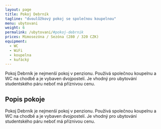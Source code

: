 ```yaml
---
layout: page
title: Pokoj Debrník
tagline: "dvoulůžkový pokoj se společnou koupelnou"
menu: ubytovani
weight: 6
permalink: /ubytovani/#pokoj-debrnik
prices: Mimosezóna / Sezóna (280 / 320 CZK)
equipment:
  - WC
  - WiFi
  - koupelna
  - kuřácký
---
```


Pokoj Debrník je nejmenší pokoj v penzionu. Používá společnou koupelnu a WC na chodbě a je vybaven dvojpostelí. Je vhodný pro ubytování studentského páru neboť má příznivou cenu.

<!-- more -->

## Popis pokoje 

Pokoj Debrník je nejmenší pokoj v penzionu. Používá společnou koupelnu a WC na chodbě a je vybaven dvojpostelí. Je vhodný pro ubytování studentského páru neboť má příznivou cenu.